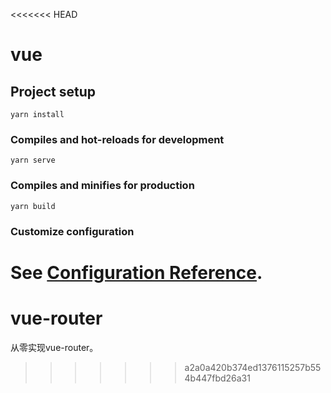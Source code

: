 <<<<<<< HEAD
# vue

## Project setup
```
yarn install
```

### Compiles and hot-reloads for development
```
yarn serve
```

### Compiles and minifies for production
```
yarn build
```

### Customize configuration
See [Configuration Reference](https://cli.vuejs.org/config/).
=======
# vue-router
从零实现vue-router。
>>>>>>> a2a0a420b374ed1376115257b554b447fbd26a31
